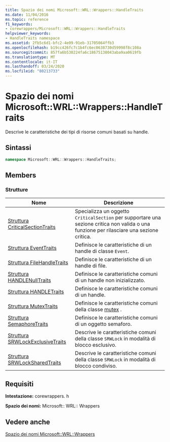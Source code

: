 ```yaml
---
title: Spazio dei nomi Microsoft::WRL::Wrappers::HandleTraits
ms.date: 11/04/2016
ms.topic: reference
f1_keywords:
- corewrappers/Microsoft::WRL::Wrappers::HandleTraits
helpviewer_keywords:
- HandleTraits namespace
ms.assetid: 2fb5c6d1-bfc2-4e09-91eb-31705064ffb3
ms.openlocfilehash: b19cc426fc7c1b4fc6ec0638730d59998f8c108a
ms.sourcegitcommit: 857fa6b530224fa6c18675138043aba9aa0619fb
ms.translationtype: MT
ms.contentlocale: it-IT
ms.lasthandoff: 03/24/2020
ms.locfileid: "80213733"
---
```

# <a name="microsoftwrlwrappershandletraits-namespace"></a>Spazio dei nomi Microsoft::WRL::Wrappers::HandleTraits

Descrive le caratteristiche dei tipi di risorse comuni basati su handle.

## <a name="syntax"></a>Sintassi

```cpp
namespace Microsoft::WRL::Wrappers::HandleTraits;
```

## <a name="members"></a>Members

### <a name="structures"></a>Strutture

|Nome|Descrizione|
|----------|-----------------|
|[Struttura CriticalSectionTraits](criticalsectiontraits-structure.md)|Specializza un oggetto `CriticalSection` per supportare una sezione critica non valida o una funzione per rilasciare una sezione critica.|
|[Struttura EventTraits](eventtraits-structure.md)|Definisce le caratteristiche di un handle di classe `Event`.|
|[Struttura FileHandleTraits](filehandletraits-structure.md)|Definisce le caratteristiche di un handle di file.|
|[Struttura HANDLENullTraits](handlenulltraits-structure.md)|Definisce le caratteristiche comuni di un handle non inizializzato.|
|[Struttura HANDLETraits](handletraits-structure.md)|Definisce le caratteristiche comuni di un handle.|
|[Struttura MutexTraits](mutextraits-structure.md)|Definisce le caratteristiche comuni della classe [mutex](mutex-class.md) .|
|[Struttura SemaphoreTraits](semaphoretraits-structure.md)|Definisce le caratteristiche comuni di un oggetto semaforo.|
|[Struttura SRWLockExclusiveTraits](srwlockexclusivetraits-structure.md)|Descrive le caratteristiche comuni della classe `SRWLock` in modalità di blocco esclusivo.|
|[Struttura SRWLockSharedTraits](srwlocksharedtraits-structure.md)|Descrive le caratteristiche comuni della classe `SRWLock` in modalità di blocco condiviso.|

## <a name="requirements"></a>Requisiti

**Intestazione:** corewrappers. h

**Spazio dei nomi:** Microsoft:: WRL:: Wrappers

## <a name="see-also"></a>Vedere anche

[Spazio dei nomi Microsoft::WRL::Wrappers](microsoft-wrl-wrappers-namespace.md)
